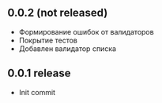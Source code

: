 ## 0.0.2 (not released)
- Формирование ошибок от валидаторов
- Покрытие тестов
- Добавлен валидатор списка
## 0.0.1 release
- Init commit